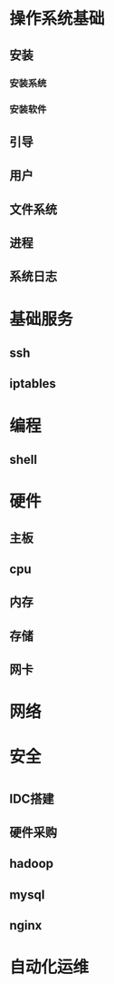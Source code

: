 # 操作系统基础
## 安装
### 安装系统
### 安装软件
## 引导
## 用户
## 文件系统
## 进程
## 系统日志

# 基础服务
## ssh
## iptables


# 编程
## shell


# 硬件
## 主板
## cpu
## 内存
## 存储
## 网卡

# 网络

# 安全

# 
## IDC搭建
## 硬件采购
## hadoop
## mysql
## nginx

# 自动化运维
